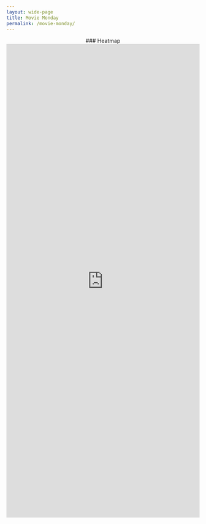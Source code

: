 ```yaml
---
layout: wide-page
title: Movie Monday
permalink: /movie-monday/
---
```


<center>### Heatmap</center>

<iframe style="border: none;" src="https://public.tableau.com/views/MovieMonday/Tabledash?:showVizHome=no&amp;:embed=true" width="100%" height="1235px"></iframe>
